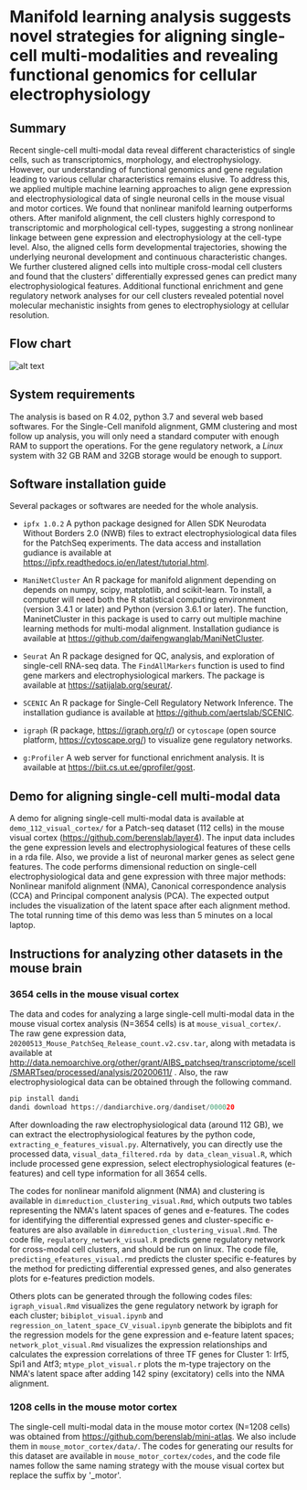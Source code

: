 # Manifold learning analysis suggests novel strategies for aligning single-cell multi-modalities and revealing functional genomics for cellular electrophysiology

## Summary
Recent single-cell multi-modal data reveal different characteristics of single cells, such as transcriptomics, morphology, and electrophysiology. However, our understanding of functional genomics and gene regulation leading to various cellular characteristics remains elusive. To address this, we applied multiple machine learning approaches to align gene expression and electrophysiological data of single neuronal cells in the mouse visual and motor cortices. We found that nonlinear manifold learning outperforms others. After manifold alignment, the cell clusters highly correspond to transcriptomic and morphological cell-types, suggesting a strong nonlinear linkage between gene expression and electrophysiology at the cell-type level. Also, the aligned cells form developmental trajectories, showing the underlying neuronal development and continuous characteristic changes. We further clustered aligned cells into multiple cross-modal cell clusters and found that the clusters' differentially expressed genes can predict many electrophysiological features. Additional functional enrichment and gene regulatory network analyses for our cell clusters revealed potential novel molecular mechanistic insights from genes to electrophysiology at cellular resolution. 

## Flow chart
![alt text](https://github.com/daifengwanglab/scMNC/blob/main/cover_figure.png)

## System requirements

The analysis is based on R 4.02, python 3.7 and several web based softwares. For the Single-Cell manifold alignment, GMM clustering and most follow up analysis, you will only need a standard computer with enough RAM to support the operations. For the gene regulatory network, a *Linux* system with 32 GB RAM and 32GB storage would be enough to support.

## Software installation guide

Several packages or softwares are needed for the whole analysis.

- `ipfx 1.0.2` A python package designed for Allen SDK Neurodata Without Borders 2.0 (NWB) files to extract electrophysiological data files for the PatchSeq experiments. The data access and installation gudiance is available at https://ipfx.readthedocs.io/en/latest/tutorial.html.

- `ManiNetCluster` An R package for manifold alignment depending on depends on numpy, scipy, matplotlib, and scikit-learn. To install, a computer will need both the R statistical computing environment (version 3.4.1 or later) and Python (version 3.6.1 or later). The function, ManinetCluster in this package is used to carry out multiple machine learning methods for multi-modal alignment. Installation gudiance is available at https://github.com/daifengwanglab/ManiNetCluster.

- `Seurat` An R package designed for QC, analysis, and exploration of single-cell RNA-seq data. The `FindAllMarkers` function is used to find gene markers and electrophysiological markers. The package is available at https://satijalab.org/seurat/. 

- `SCENIC` An R package for Single-Cell Regulatory Network Inference. The installation gudiance is available at https://github.com/aertslab/SCENIC.

- `igraph` (R package, https://igraph.org/r/) or `cytoscape` (open source platform, https://cytoscape.org/) to visualize gene regulatory networks.

- `g:Profiler` A web server for functional enrichment analysis. It is available at https://biit.cs.ut.ee/gprofiler/gost.

## Demo for aligning single-cell multi-modal data

A demo for aligning single-cell multi-modal data is available at `demo_112_visual_cortex/` for a Patch-seq dataset (112 cells) in the mouse visual cortex (https://github.com/berenslab/layer4). The input data includes the gene expression levels and electrophysiological features of these cells in a rda file. Also, we provide a list of neuronal marker genes as select gene features. The code performs dimensional reduction on single-cell electrophysiological data and gene expression with three major methods: Nonlinear manifold alignment (NMA), Canonical correspondence analysis (CCA) and Principal component analysis (PCA).  The expected output includes the visualization of the latent space after each alignment method. The total running time of this demo was less than 5 minutes on a local laptop.

## Instructions for analyzing other datasets in the mouse brain

### 3654 cells in the mouse visual cortex

The data and codes for analyzing a large single-cell multi-modal data in the mouse visual cortex analysis (N=3654 cells) is at `mouse_visual_cortex/`. The raw gene expression data, `20200513_Mouse_PatchSeq_Release_count.v2.csv.tar`, along with metadata is available at http://data.nemoarchive.org/other/grant/AIBS_patchseq/transcriptome/scell/SMARTseq/processed/analysis/20200611/ . Also, the raw electrophysiological data can be obtained through the following command.

```python
pip install dandi
dandi download https://dandiarchive.org/dandiset/000020
```

After downloading the raw electrophysiological data (around 112 GB), we can extract the electrophysiological features by the python code, `extracting_e_features_visual.py`. Alternatively, you can directly use the processed data, `visual_data_filtered.rda by data_clean_visual.R`, which include processed gene expression, select electrophysiological features (e-features) and cell type information for all 3654 cells.

The codes for nonlinear manifold alignment (NMA) and clustering is available in `dimreduction_clustering_visual.Rmd`, which outputs two tables representing the NMA's latent spaces of genes and e-features. The codes for identifying the differential expressed genes and cluster-specific e-features are also available in `dimreduction_clustering_visual.Rmd`. The code file, `regulatory_network_visual.R` predicts gene regulatory network for cross-modal cell clusters, and should be run on linux. The code file, `predicting_efeatures_visual.rmd` predicts the cluster specific e-features by the method for predicting differential expressed genes, and also generates plots for e-features prediction models.

Others plots can be generated through the following codes files: `igraph_visual.Rmd` visualizes the gene regulatory network by igraph for each cluster; `bibiplot_visual.ipynb` and `regression_on_latent_space_CV_visual.ipynb` generate the bibiplots and fit the regression models for the gene expression and e-feature latent spaces; `network_plot_visual.Rmd` visualizes the expression relationships and calculates the expression correlations of three TF genes for Cluster 1: Irf5, Spi1 and Atf3; `mtype_plot_visual.r` plots the m-type trajectory on the NMA's latent space after adding 142 spiny (excitatory) cells into the NMA alignment.

### 1208 cells in the mouse motor cortex

The single-cell multi-modal data in the mouse motor cortex (N=1208 cells) was obtained from https://github.com/berenslab/mini-atlas. We also include them in `mouse_motor_cortex/data/`. The codes for generating our results for this dataset are available in `mouse_motor_cortex/codes`, and the code file names follow the same naming strategy with the mouse visual cortex but replace the suffix by '_motor'.


